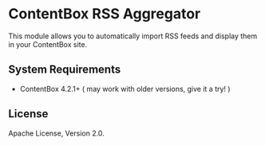 # ContentBox RSS Aggregator

This module allows you to automatically import RSS feeds and display them in your ContentBox site.

## System Requirements

-   ContentBox 4.2.1+ ( may work with older versions, give it a try! )

## License

Apache License, Version 2.0.
